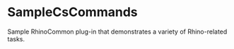 SampleCsCommands
================

Sample RhinoCommon plug-in that demonstrates a variety of Rhino-related tasks.